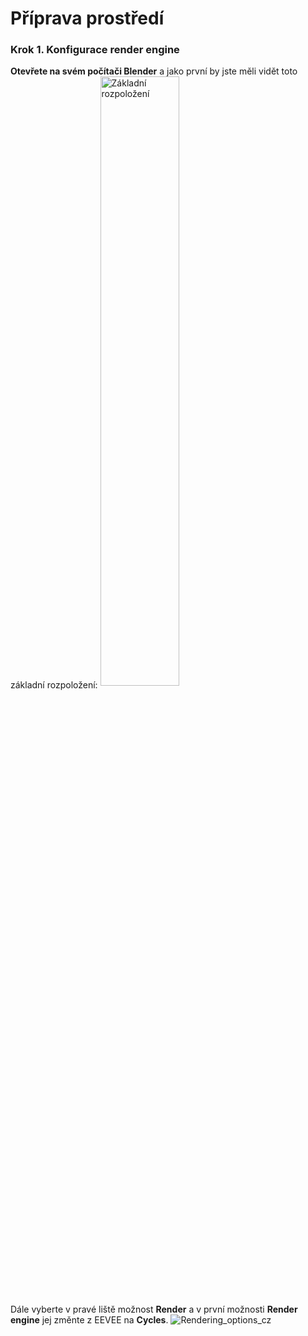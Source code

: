 # Příprava prostředí
### Krok 1. Konfigurace render engine
**Otevřete na svém počítači Blender** a jako první by jste měli vidět toto základní rozpoložení:
<img
  src="https://github.com/user-attachments/assets/1beefad8-bfb7-4aa6-8723-c254f48c9007"
  alt="Základní rozpoložení"
  width="50%"
  align="center"
/>

Dále vyberte v pravé liště možnost **Render** a v první možnosti **Render engine** jej změnte z EEVEE na **Cycles**.
![Rendering_options_cz](https://github.com/user-attachments/assets/ac61b7ed-f462-429e-81e8-172bc7a10fe2)
